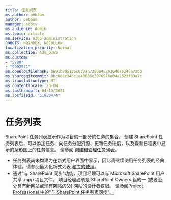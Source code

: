 ```yaml
---
title: 任务列表
ms.author: pebaum
author: pebaum
manager: scotv
ms.audience: Admin
ms.topic: article
ms.service: o365-administration
ROBOTS: NOINDEX, NOFOLLOW
localization_priority: Normal
ms.collection: Adm_O365
ms.custom:
- "5780"
- "9002971"
ms.openlocfilehash: b691b9a5136c0307a739064a2b36407e349a720b
ms.sourcegitcommit: 8bc60ec34bc1e40685e3976576e04a2623f63a7c
ms.translationtype: MT
ms.contentlocale: zh-CN
ms.lasthandoff: 04/15/2021
ms.locfileid: "51829474"
---
```

# <a name="task-list"></a>任务列表

SharePoint 任务列表显示作为项目的一部分的任务的集合。 创建 SharePoint 任务列表后，可以添加任务、向任务分配资源、更新任务进度，以及查看日程表中显示的条形图上的任务信息。 请参阅 [创建和管理任务列表](https://support.microsoft.com/office/466ad207-46fd-4c77-9af1-41bc23cec21a)。  

-   任务列表尚未构建为在新式用户界面中显示，因此请继续使用任务列表的经典体验，请参阅最大化新式列表 [和库的使用](https://docs.microsoft.com/sharepoint/dev/transform/modernize-userinterface-lists-and-libraries)。
-   通过"与 SharePoint 同步"功能，项目经理可以与 Microsoft SharePoint 用户共享 .mpp 项目文件。 项目经理必须是 SharePoint Owners 组的一 (或者至少具有新网站或现有网站的父) 网站的设计者权限。 请参阅[Project Professional 中的"与 SharePoint 任务列表同步"。](https://docs.microsoft.com/office/troubleshoot/project/sync-with-tasks-from-project)